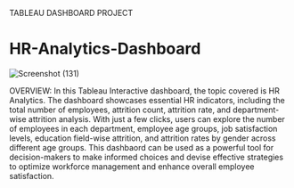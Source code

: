 TABLEAU DASHBOARD PROJECT
# HR-Analytics-Dashboard
![Screenshot (131)](https://github.com/Jabbark/HR-Analytics-Dashboard/assets/139176049/a5274eff-4be8-4f0c-a13d-482d97837d46)

OVERVIEW:
In this Tableau Interactive dashboard, the topic covered is HR Analytics. The dashboard showcases essential HR indicators, including the total 
number of employees, attrition count, attrition rate, and department-wise attrition analysis. With just a few clicks, users can explore the 
number of employees in each department, employee age groups, job satisfaction levels, education field-wise attrition, and attrition rates by 
gender across different age groups. This dashbaord can be used as a powerful tool for decision-makers to make informed choices and devise
effective strategies to optimize workforce management and enhance overall employee satisfaction. 
